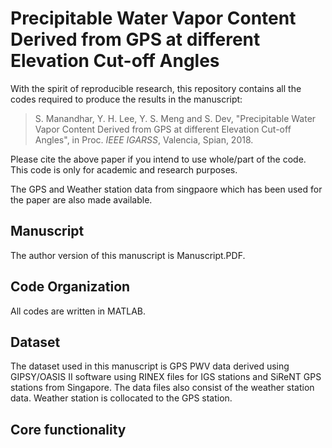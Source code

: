 # Precipitable Water Vapor Content Derived from GPS at different Elevation Cut-off Angles

With the spirit of reproducible research, this repository contains all the codes required to produce the results in the manuscript: 

> S. Manandhar, Y. H. Lee, Y. S. Meng and S. Dev, "Precipitable Water Vapor Content Derived from GPS at different Elevation Cut-off Angles", in Proc. *IEEE IGARSS*, Valencia, Spian, 2018.

Please cite the above paper if you intend to use whole/part of the code. This code is only for academic and research purposes.

The GPS and Weather station data from singpaore which has been used for the paper are also made available.

## Manuscript
The author version of this manuscript is Manuscript.PDF.

## Code Organization
All codes are written in MATLAB. 

## Dataset
The dataset used in this manuscript is GPS PWV data derived using GIPSY/OASIS II software using RINEX files for IGS stations and SiReNT GPS stations from Singapore. The data files also consist of the weather station data. Weather station is collocated to the GPS station.

## Core functionality



